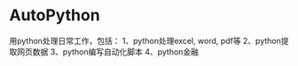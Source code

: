 # AutoPython
用python处理日常工作，包括： 1、python处理excel, word, pdf等 2、python提取网页数据 3、python编写自动化脚本 4、python金融
